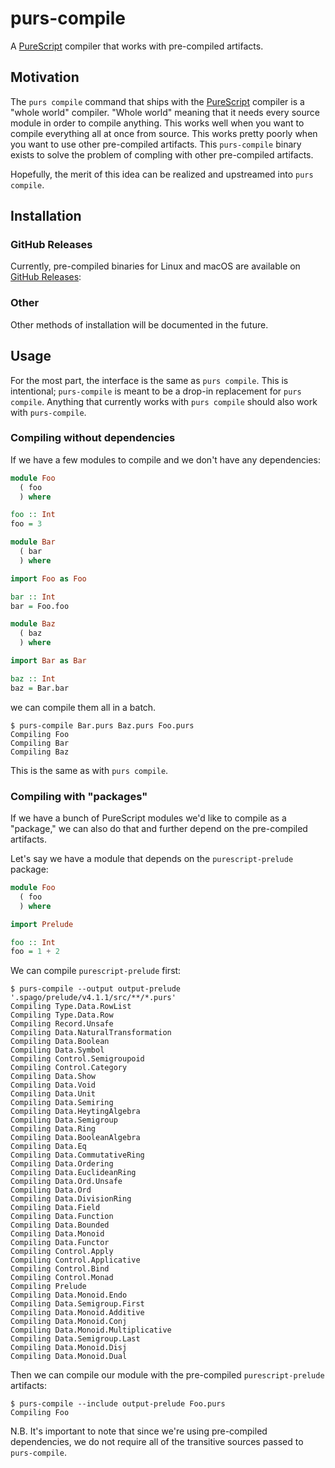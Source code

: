 # purs-compile

A [PureScript][] compiler that works with pre-compiled artifacts.

## Motivation

The `purs compile` command that ships with the [PureScript][] compiler is a "whole world" compiler.
"Whole world" meaning that it needs every source module in order to compile anything.
This works well when you want to compile everything all at once from source.
This works pretty poorly when you want to use other pre-compiled artifacts.
This `purs-compile` binary exists to solve the problem of compling with other pre-compiled artifacts.

Hopefully, the merit of this idea can be realized and upstreamed into `purs compile`.

## Installation

### GitHub Releases

Currently, pre-compiled binaries for Linux and macOS are available on [GitHub Releases][]:

### Other

Other methods of installation will be documented in the future.

## Usage

For the most part, the interface is the same as `purs compile`.
This is intentional;
`purs-compile` is meant to be a drop-in replacement for `purs compile`.
Anything that currently works with `purs compile` should also work with `purs-compile`.

### Compiling without dependencies

If we have a few modules to compile and we don't have any dependencies:

```PureScript
module Foo
  ( foo
  ) where

foo :: Int
foo = 3
```

```PureScript
module Bar
  ( bar
  ) where

import Foo as Foo

bar :: Int
bar = Foo.foo
```

```PureScript
module Baz
  ( baz
  ) where

import Bar as Bar

baz :: Int
baz = Bar.bar
```

we can compile them all in a batch.

```Console
$ purs-compile Bar.purs Baz.purs Foo.purs
Compiling Foo
Compiling Bar
Compiling Baz
```

This is the same as with `purs compile`.

### Compiling with "packages"

If we have a bunch of PureScript modules we'd like to compile as a "package,"
we can also do that and further depend on the pre-compiled artifacts.

Let's say we have a module that depends on the `purescript-prelude` package:

```PureScript
module Foo
  ( foo
  ) where

import Prelude

foo :: Int
foo = 1 + 2
```

We can compile `purescript-prelude` first:

```Console
$ purs-compile --output output-prelude '.spago/prelude/v4.1.1/src/**/*.purs'
Compiling Type.Data.RowList
Compiling Type.Data.Row
Compiling Record.Unsafe
Compiling Data.NaturalTransformation
Compiling Data.Boolean
Compiling Data.Symbol
Compiling Control.Semigroupoid
Compiling Control.Category
Compiling Data.Show
Compiling Data.Void
Compiling Data.Unit
Compiling Data.Semiring
Compiling Data.HeytingAlgebra
Compiling Data.Semigroup
Compiling Data.Ring
Compiling Data.BooleanAlgebra
Compiling Data.Eq
Compiling Data.CommutativeRing
Compiling Data.Ordering
Compiling Data.EuclideanRing
Compiling Data.Ord.Unsafe
Compiling Data.Ord
Compiling Data.DivisionRing
Compiling Data.Field
Compiling Data.Function
Compiling Data.Bounded
Compiling Data.Monoid
Compiling Data.Functor
Compiling Control.Apply
Compiling Control.Applicative
Compiling Control.Bind
Compiling Control.Monad
Compiling Prelude
Compiling Data.Monoid.Endo
Compiling Data.Semigroup.First
Compiling Data.Monoid.Additive
Compiling Data.Monoid.Conj
Compiling Data.Monoid.Multiplicative
Compiling Data.Semigroup.Last
Compiling Data.Monoid.Disj
Compiling Data.Monoid.Dual
```

Then we can compile our module with the pre-compiled `purescript-prelude` artifacts:

```Console
$ purs-compile --include output-prelude Foo.purs
Compiling Foo
```

N.B. It's important to note that since we're using pre-compiled dependencies,
we do not require all of the transitive sources passed to `purs-compile`.

[github releases]: https://github.com/joneshf/purs-tools/releases
[purescript]: https://www.purescript.org/
[purescript package]: https://hackage.haskell.org/package/purescript
